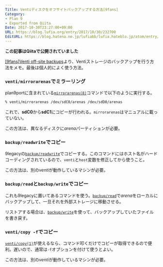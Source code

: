 ```yaml
---
Title: Ventiディスクをオフサイトバックアップする方法[9fans]
Category:
- Plan 9
- Exported from Qiita
Date: 2017-10-30T23:27:00+09:00
URL: https://blog.lufia.org/entry/2017/10/30/232700
EditURL: https://blog.hatena.ne.jp/lufiabb/lufia.hateblo.jp/atom/entry/26006613541696965
---
```


**この記事はQiitaで公開されていました**

[[9fans]Venti off-site backups](https://marc.info/?t=147750296200005&r=1&w=2)より、Ventiストレージのバックアップを行う方法をメモ。最後は個人的によく使う方法。

### `venti/mirrorarenas`でミラーリング

plan9portに含まれている[`mirrorarenas(8)`](https://github.com/9fans/plan9port/blob/master/src/cmd/venti/srv/mirrorarenas.c)コマンドで以下のように実行する。

```sh
% venti/mirrorarenas /dev/sdC0/arenas /dev/sdD0/arenas
```

これで、**sdC0**から**sdC1**にコピーが行われる。`mirrorarenas`はマニュアルに載っていない。

この方法は、異なるディスクに*arena*パーティションが必要。

### `backup/readwrite`でコピー

9legacyの[`backup/readwrite`](http://9legacy.org/www.9legacy.org/9legacy/tools/backup/readwrite)でコピーする。このコマンドにはホスト名がハードコーディングされているので、`venti`と`host`変数を修正してから使うこと。

この方法は、別の*venti*が動作しているマシンが必要。

### `backup/read`と`backup/write`でコピー

これも9legacyに置いてあるコマンドを使う。[`backup/read`](http://9legacy.org/www.9legacy.org/9legacy/tools/backup/read)で*arena*をローカルにバックアップして、一旦それを外部ストレージに移動させる。

リストアする場合は、[`backup/write`](http://9legacy.org/www.9legacy.org/9legacy/tools/backup/write)を使って、バックアップしていたファイルを書き戻す。

### `venti/copy -f`でコピー

[`venti/copy(1)`](https://9p.io/magic/man2html/1/venti)が使えるなら、コマンド叩くだけでコピーが取得できるので便利。遅いので、通常は`-f`オプションを付けて使うとよい。

この方法は、別の*venti*が動作しているマシンが必要。
